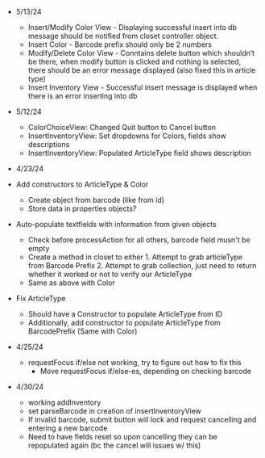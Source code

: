 - 5/13/24
    - Insert/Modify Color View - Displaying successful insert into db message should be notified from closet controller object.
    - Insert Color - Barcode prefix should only be 2 numbers
    - Modify/Delete Color View - Conntains delete button which shouldn’t be there, when modify button is clicked and nothing is selected, there should be an error message displayed (also fixed this in article type)
    - Insert Inventory View - Successful insert message is displayed when there is an error inserting into db

- 5/12/24
    - ColorChoiceView: Changed Quit button to Cancel button
    - InsertInventoryView: Set dropdowns for Colors, fields show descriptions
    - InsertInventoryView: Populated ArticleType field shows description

- 4/23/24
- Add constructors to ArticleType & Color
    - Create object from barcode (like from id)
    - Store data in properties objects?
- Auto-populate textfields with information from given objects
    - Check before processAction for all others, barcode field musn't be empty
    - Create a method in closet to either 1. Attempt to grab articleType from Barcode Prefix 2. Attempt to grab collection, just need to return whether it worked or not to verify our ArticleType 
    - Same as above with Color
- Fix ArticleType
    - Should have a Constructor to populate ArticleType from ID
    - Additionally, add constructor to populate ArticleType from BarcodePrefix (Same with Color)

- 4/25/24
    - requestFocus if/else not working, try to figure out how to fix this
        - Move requestFocus if/else-es, depending on checking barcode

- 4/30/24
    - working addInventory
    - set parseBarcode in creation of insertInventoryView
    - If invalid barcode, submit button will lock and request cancelling and entering a new barcode
    - Need to have fields reset so upon cancelling they can be repopulated again (bc the cancel will issues w/ this)